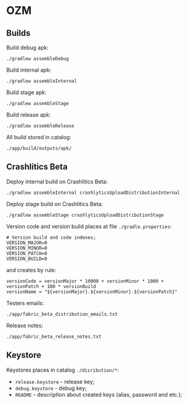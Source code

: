 # OZM

## Builds

Build debug apk:
```
./gradlew assembleDebug
```
Build internal apk:
```
./gradlew assembleInternal
```
Build stage apk:
```
./gradlew assembleStage
```
Build release apk:
```
./gradlew assembleRelease
```
All build stored in catalog:
```
./app/build/outputs/apk/
```

## Crashlitics Beta

Deploy internal build on Crashlitics Beta:
```
./gradlew assembleInternal crashlyticsUploadDistributionInternal
```

Deploy stage build on Crashlitics Beta:
```
./gradlew assembleStage crashlyticsUploadDistributionStage
```

Version code and version build places at file `./gradle.properties`:
```
# Version build and code indexes;
VERSION_MAJOR=0
VERSION_MINOR=0
VERSION_PATCH=0
VERSION_BUILD=0
```
and creates by rule:
```
versionCode = versionMajor * 10000 + versionMinor * 1000 + versionPatch + 100 * versionBuild
versionName = "${versionMajor}.${versionMinor}.${versionPatch}"
```

Testers emails:
```
./app/fabric_beta_distribution_emails.txt
```

Release notes:
```
./app/fabric_beta_release_notes.txt
```

## Keystore

Keystores places in catalog `./disribution/*`:
* `release.keystore` - release key;
* `debug.keystore` - debug key;
* `README` - description about created keys (alias, password and etc.);